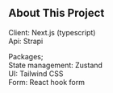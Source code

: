 ## About This Project

Client: Next.js (typescript) <br />
Api: Strapi

Packages; <br />
State management: Zustand <br />
UI: Tailwind CSS <br />
Form: React hook form
